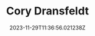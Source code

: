 ---
title: "Cory Dransfeldt"
category: "IndieWeb & Personal Blogs"
site_url: https://coryd.dev/feeds
feed_url: https://feedpress.me/coryd
date: 2023-11-29T11:36:56.021238Z
domain: coryd.dev

---
